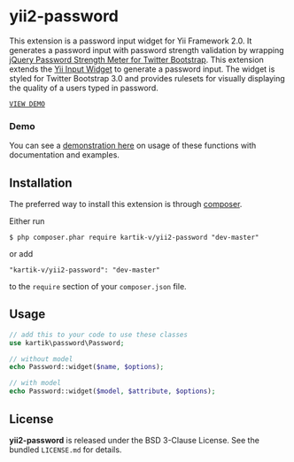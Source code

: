 yii2-password
=============

This extension is a password input widget for Yii Framework 2.0. It generates a password input with password strength validation by wrapping [jQuery Password Strength Meter for Twitter Bootstrap](https://github.com/ablanco/jquery.pwstrength.bootstrap). This extension extends the [Yii Input Widget](https://github.com/yiisoft/yii2/blob/master/framework/yii/widgets/InputWidget.php) to generate a password input. The widget is styled for Twitter Bootstrap 3.0 and provides rulesets for visually displaying the quality of a users typed in password.

[```VIEW DEMO```](http://demos.krajee.com/password)  

### Demo
You can see a [demonstration here](http://demos.krajee.com/password) on usage of these functions with documentation and examples.

## Installation

The preferred way to install this extension is through [composer](http://getcomposer.org/download/).

Either run

```
$ php composer.phar require kartik-v/yii2-password "dev-master"
```

or add

```
"kartik-v/yii2-password": "dev-master"
```

to the ```require``` section of your `composer.json` file.

## Usage

```php
// add this to your code to use these classes
use kartik\password\Password;

// without model
echo Password::widget($name, $options);

// with model
echo Password::widget($model, $attribute, $options);
```

## License

**yii2-password** is released under the BSD 3-Clause License. See the bundled `LICENSE.md` for details.
